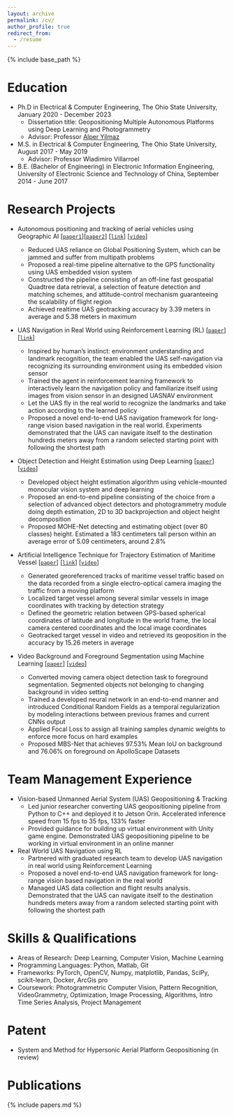 ```yaml
---
layout: archive
permalink: /cv/
author_profile: true
redirect_from:
  - /resume
---
```


{% include base_path %}

<!--
<iframe id='cv' src="https://github.com/JianliWei1995/JianliWei1995.github.io/blob/master/files/JianliWei_Resume%40OSU.pdf" style="width:800px; height:1200px;" frameborder="0"></iframe>
-->


Education
======
* Ph.D in Electrical & Computer Engineering, The Ohio State University, January 2020 - December 2023
  * Dissertation title: Geopositioning Multiple Autonomous Platforms using Deep Learning and Photogrammetry
  * Advisor: Professor [Alper Yilmaz](https://ceg.osu.edu/people/yilmaz.15)
* M.S. in Electrical & Computer Engineering, The Ohio State University, August 2017 - May 2019
  * Advisor: Professor Wladimiro Villarroel
* B.E. (Bachelor of Engineering) in Electronic Information Engineering, University of Electronic Science and Technology of China, September 2014 - June 2017

Research Projects
======
* Autonomous positioning and tracking of aerial vehicles using Geographic AI [[`paper1`](https://doi.org/10.3390/drones7090569)][[`paper2`](https://ieeexplore.ieee.org/stamp/stamp.jsp?tp=&arnumber=9967102)] [[`link`](https://github.com/JianliWei1995/Vision-based-UAS-Geotraking-2022)] [[`video`](https://youtu.be/npc0JHztEfA)] 
  * Reduced UAS reliance on Global Positioning System, which can be jammed and suffer from multipath problems
  * Proposed a real-time pipeline alternative to the GPS functionality using UAS embedded vision system
  * Constructed the pipeline consisting of an off-line fast geospatial Quadtree data retrieval, a selection of feature detection and matching schemes, and attitude-control mechanism guaranteeing the scalability of flight region
  * Achieved realtime UAS geotracking accuracy by 3.39 meters in average and 5.38 meters in maximum

* UAS Navigation in Real World using Reinforcement Learning (RL) [[`paper`](https://ieeexplore.ieee.org/stamp/stamp.jsp?tp=&arnumber=9967103)] [[`link`](https://github.com/JianliWei1995/Vision-based-UAS-Geotraking-2022)]
  * Inspired by human’s instinct: environment understanding and landmark recognition, the team enabled the UAS self-navigation via recognizing its surrounding environment using its embedded vision sensor
  * Trained the agent in reinforcement learning framework to interactively learn the navigation policy and familiarize itself using images from vision sensor in an designed UASNAV environment
  * Let the UAS fly in the real world to recognize the landmarks and take action according to the learned policy
  * Proposed a novel end-to-end UAS navigation framework for long-range vision based navigation in the real world. Experiments demonstrated that the UAS can navigate itself to the destination hundreds meters away from a random selected starting point with following the shortest path

* Object Detection and Height Estimation using Deep Learning [[`paper`](https://isprs-archives.copernicus.org/articles/XLIII-B2-2021/557/2021/isprs-archives-XLIII-B2-2021-557-2021.html)] [[`video`](https://isprs2021.stream-up.tv/media-203-mohe-net-monocular-object-height-estimation-network-using-deep-learning-and-scene-geometry)]
  * Developed object height estimation algorithm using vehicle-mounted monocular vision system and deep learning
  * Proposed an end-to-end pipeline consisting of the choice from a selection of advanced object detectors and photogrammetry module doing depth estimation, 2D to 3D backprojection and object height decomposition
  * Proposed MOHE-Net detecting and estimating object (over 80 classes) height. Estimated a 183 centimeters tall person within an average error of 5.09 centimeters, around 2.8%

* Artificial Intelligence Technique for Trajectory Estimation of Maritime Vessel [[`paper`](https://arxiv.org/abs/2109.01235)] [[`link`](https://github.com/JianliWei1995/AI-Tracks-at-Sea)] [[`video`](https://youtu.be/0CrNUJH9Ueg)]
  * Generated georeferenced tracks of maritime vessel traffic based on the data recorded from a single electro-optical camera imaging the traffic from a moving platform
  * Localized target vessel among several similar vessels in image coordinates with tracking by detection strategy
  * Defined the geometric relation between GPS-based spherical coordinates of latitude and longitude in the world frame, the local camera centered coordinates and the local image coordinates
  * Geotracked target vessel in video and retrieved its geoposition in the accuracy by 15.26 meters in average

* Video Background and Foreground Segmentation using Machine Learning [[`paper`](https://isprs-archives.copernicus.org/articles/XLIII-B2-2021/69/2021/)] [[`video`](https://isprs2021.stream-up.tv/media-202-mbs-net-a-moving-camera-background-subtraction-network-for-autonomous-driving)]
  * Converted moving camera object detection task to foreground segmentation. Segmented objects not belonging to changing background in video setting
  * Trained a developed neural network in an end-to-end manner and introduced Conditional Random Fields as a temporal regularization by modeling interactions between previous frames and current CNNs output
  * Applied Focal Loss to assign all training samples dynamic weights to enforce more focus on hard examples
  * Proposed MBS-Net that achieves 97.53\% Mean IoU on background and 76.06\% on foreground on ApolloScape Datasets


Team Management Experience
======
* Vision-based Unmanned Aerial System (UAS) Geopositioning & Tracking
  * Led junior researcher converting UAS geopositioning pipeline from Python to C++ and deployed it to Jetson Orin. Accelerated inference speed from 15 fps to 35 fps, 133% faster
  * Provided guidance for building up virtual environment with Unity game engine. Demonstrated UAS geopositioning pipeline to be working in virtual environment in an online manner
* Real World UAS Navigation using RL
  * Partnered with graduated research team to develop UAS navigation in real world using Reinforcement Learning
  * Proposed a novel end-to-end UAS navigation framework for long-range vision based navigation in the real world
  * Managed UAS data collection and flight results analysis. Demonstrated that the UAS can navigate itself to the destination hundreds meters away from a random selected starting point with following the shortest path


Skills & Qualifications
======
* Areas of Research: Deep Learning, Computer Vision, Machine Learning
* Programming Languages: Python, Matlab, Git
* Frameworks: PyTorch, OpenCV, Numpy, matplotlib, Pandas, SciPy, scikit-learn, Docker, ArcGis pro
* Coursework: Photogrammetric Computer Vision, Pattern Recognition, VideoGrammetry, Optimization, Image Processing, Algorithms, Intro Time Series Analysis, Project Management


Patent
======
* System and Method for Hypersonic Aerial Platform Geopositioning (in review)


Publications
======
{% include papers.md %}
